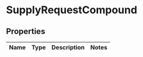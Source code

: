 
# SupplyRequestCompound

## Properties
| Name | Type | Description | Notes |
| ------------ | ------------- | ------------- | ------------- |



